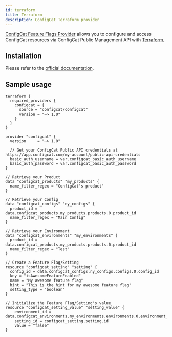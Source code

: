 ```yaml
---
id: terraform
title: Terraform
description: ConfigCat Terraform provider
---
```


<a href="https://registry.terraform.io/providers/configcat/configcat" target="_blank" >ConfigCat Feature Flags Provider</a> allows you to configure and access ConfigCat resources via ConfigCat Public Management API with <a href="https://www.terraform.io/" target="_blank" >Terraform.</a>

## Installation
Please refer to the <a href="https://registry.terraform.io/providers/configcat/configcat" target="_blank">official documentation</a>.

## Sample usage

```hcl
terraform {
  required_providers {
    configcat = {
      source = "configcat/configcat"
      version = "~> 1.0"
    }
  }
}

provider "configcat" {
  version     = "~> 1.0"

  // Get your ConfigCat Public API credentials at https://app.configcat.com/my-account/public-api-credentials
  basic_auth_username = var.configcat_basic_auth_username
  basic_auth_password = var.configcat_basic_auth_password
}

// Retrieve your Product
data "configcat_products" "my_products" {
  name_filter_regex = "ConfigCat's product"
}

// Retrieve your Config
data "configcat_configs" "ny_configs" {
  product_id = data.configcat_products.my_products.products.0.product_id
  name_filter_regex = "Main Config"
}

// Retrieve your Environment
data "configcat_environments" "my_environments" {
  product_id = data.configcat_products.my_products.products.0.product_id
  name_filter_regex = "Test"
}

// Create a Feature Flag/Setting
resource "configcat_setting" "setting" {
  config_id = data.configcat_configs.ny_configs.configs.0.config_id
  key = "isAwesomeFeatureEnabled"
  name = "My awesome feature flag"
  hint = "This is the hint for my awesome feature flag"
  setting_type = "boolean"
}

// Initialize the Feature Flag/Setting's value
resource "configcat_setting_value" "setting_value" {
    environment_id = data.configcat_environments.my_environments.environments.0.environment_id
    setting_id = configcat_setting.setting.id
    value = "false"
}
```